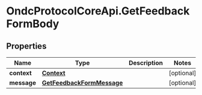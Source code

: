 # OndcProtocolCoreApi.GetFeedbackFormBody

## Properties
Name | Type | Description | Notes
------------ | ------------- | ------------- | -------------
**context** | [**Context**](Context.md) |  | [optional] 
**message** | [**GetFeedbackFormMessage**](GetFeedbackFormMessage.md) |  | [optional] 
